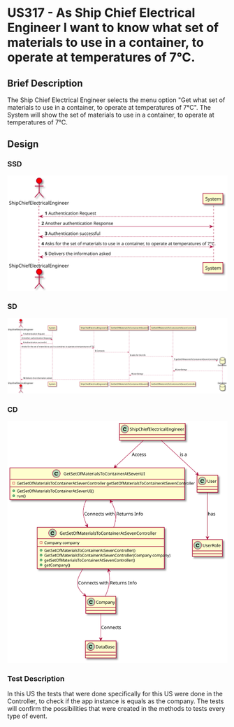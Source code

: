 # US317 - As Ship Chief Electrical Engineer I want to know what set of materials to use in a container, to operate at temperatures of 7°C.

## Brief Description

The Ship Chief Electrical Engineer selects the menu option "Get what set of materials to use in a container, to operate at temperatures of 7°C".
The System will show the set of materials to use in a container, to operate at temperatures of 7°C.

## Design

### SSD

![](ssd.svg)

### SD

![](sd.svg)

### CD

![](cd.svg)

### Test Description

In this US the tests that were done specifically for this US were done in the Controller, to check if the app instance is equals as the company.
The tests will confirm the possibilities that were created in the methods to tests every type of event.